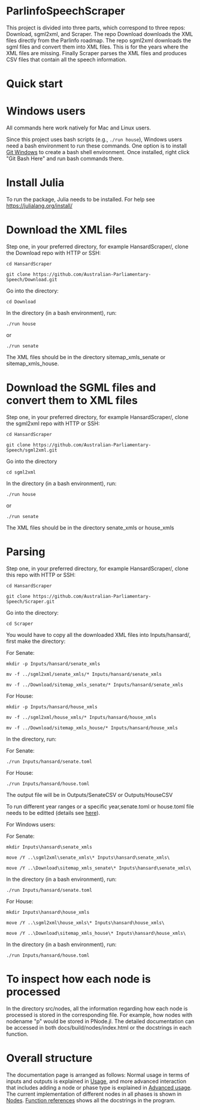 # ParlinfoSpeechScraper  

This project is divided into three parts, which correspond to three repos: Download, sgml2xml, and Scraper. The repo Download downloads the XML files directly from the Parlinfo roadmap. The repo sgml2xml downloads the sgml files and convert them into XML files. This is for the years where the XML files are missing. Finally Scraper parses the XML files and produces CSV files that contain all the speech information.  

# Quick start

# Windows users

All commands here work natively for Mac and Linux users.

Since this project uses bash scripts (e.g., ```./run house```), Windows users need a bash environment to run these commands. One option is to install [Git Windows](https://git-scm.com/downloads/win) to create a bash shell environment. Once installed, right click "Git Bash Here" and run bash commands there. 


# Install Julia

To run the package, Julia needs to be installed. For help see https://julialang.org/install/


# Download the XML files

Step one, in your preferred directory, for example HansardScraper/, clone the Download repo with HTTP or SSH:
```
cd HansardScraper
```

```
git clone https://github.com/Australian-Parliamentary-Speech/Download.git
```

Go into the directory:
```
cd Download
```

In the directory (in a bash environment), run:
```
./run house
```
or
```
./run senate
```

The XML files should be in the directory sitemap_xmls_senate or sitemap_xmls_house.


# Download the SGML files and convert them to XML files
Step one, in your preferred directory, for example HansardScraper/, clone the sgml2xml repo with HTTP or SSH:
```
cd HansardScraper
```
```
git clone https://github.com/Australian-Parliamentary-Speech/sgml2xml.git
```

Go into the directory
```
cd sgml2xml
```
 
In the directory (in a bash environment), run:
```
./run house
```

or 
```
./run senate
```

The XML files should be in the directory senate_xmls or house_xmls


# Parsing

Step one, in your preferred directory, for example HansardScraper/, clone this repo with HTTP or SSH:
```
cd HansardScraper
```
```
git clone https://github.com/Australian-Parliamentary-Speech/Scraper.git
```

Go into the directory:
```
cd Scraper
```

You would have to copy all the downloaded XML files into Inputs/hansard/, first make the directory:

For Senate:
```
mkdir -p Inputs/hansard/senate_xmls
```
```
mv -f ../sgml2xml/senate_xmls/* Inputs/hansard/senate_xmls
```
```
mv -f ../Download/sitemap_xmls_senate/* Inputs/hansard/senate_xmls
```

For House:
```
mkdir -p Inputs/hansard/house_xmls
```
```
mv -f ../sgml2xml/house_xmls/* Inputs/hansard/house_xmls
```
```
mv -f ../Download/sitemap_xmls_house/* Inputs/hansard/house_xmls
```

In the directory, run:

For Senate: 
```
./run Inputs/hansard/senate.toml
```

For House:
```
./run Inputs/hansard/house.toml
```


The output file will be in Outputs/SenateCSV or Outputs/HouseCSV

To run different year ranges or a specific year,senate.toml or house.toml file needs to be editted (details see [here](https://australian-parliamentary-speech.github.io/Scraper/)).



For Windows users:

For Senate:

```
mkdir Inputs\hansard\senate_xmls
```

```
move /Y ..\sgml2xml\senate_xmls\* Inputs\hansard\senate_xmls\
```

```
move /Y ..\Download\sitemap_xmls_senate\* Inputs\hansard\senate_xmls\
```

In the directory (in a bash environment), run:
```
./run Inputs/hansard/senate.toml
```

For House:

```
mkdir Inputs\hansard\house_xmls
```

```
move /Y ..\sgml2xml\house_xmls\* Inputs\hansard\house_xmls\
```

```
move /Y ..\Download\sitemap_xmls_house\* Inputs\hansard\house_xmls\
```

In the directory (in a bash environment), run:
```
./run Inputs/hansard/house.toml
```

# To inspect how each node is processed

In the directory src/nodes, all the information regarding how each node is processed is stored in the corresponding file. For example, how nodes with nodename "p" would be stored in PNode.jl. The detailed documentation can be accessed in both docs/build/nodes/index.html or the docstrings in each function.


# Overall structure 

The documentation page is arranged as follows:
Normal usage in terms of inputs and outputs is explained in [Usage](usage.md#section-heading), and more advanced interaction that includes adding a node or phase type is explained in [Advanced usage](advusage.md#section-heading). The current implementation of different nodes in all phases is shown in [Nodes](nodes.md#section-heading). [Function references](functionreference.md#section-heading) shows all the docstrings in the program.

